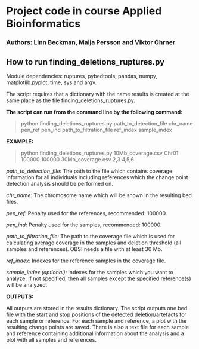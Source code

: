# Project code in course Applied Bioinformatics
### Authors: Linn Beckman, Maija Persson and Viktor Öhrner

## How to run finding_deletions_ruptures.py

Module dependencies: ruptures, pybedtools, pandas, numpy, matplotlib.pyplot, time, sys and argv.

The script requires that a dictionary with the name results is created at the same place as the file finding_deletions_ruptures.py.

**The script can run from the command line by the following command:**

> python finding_deletions_ruptures.py path_to_detection_file chr_name pen_ref pen_ind path_to_filtration_file ref_index sample_index

**EXAMPLE:**
> python finding_deletions_ruptures.py 10Mb_coverage.csv Chr01 100000 100000 30Mb_coverage.csv 2,3 4,5,6

*path_to_detection_file:* The path to the file which contains coverage information for all individuals including references which the change point detection analysis should be performed on. 

*chr_name:* The chromosome name which will be shown in the resulting bed files.

*pen_ref:* Penalty used for the references, recommended: 100000.

*pen_ind:* Penalty used for the samples,  recommended: 100000.

*path_to_filtration_file:* The path to the coverage file which is used for calculating average coverage in the samples and deletion threshold (all samples and references). OBS! needs a file with at least 30 Mb.

*ref_index:* Indexes for the reference samples in the coverage file. 

*sample_index (optional):* Indexes for the samples which you want to analyze. If not specified, then all samples except the specified reference(s) will be analyzed.

**OUTPUTS:**

All outputs are stored in the results dictionary. The script outputs one bed file with the start and stop positions of the detected deletion/artefacts for each sample or reference. For each sample and reference, a plot with the resulting change points are saved. There is also a text file for each sample and reference containing additional information about the analysis and a plot with all samples and references.
